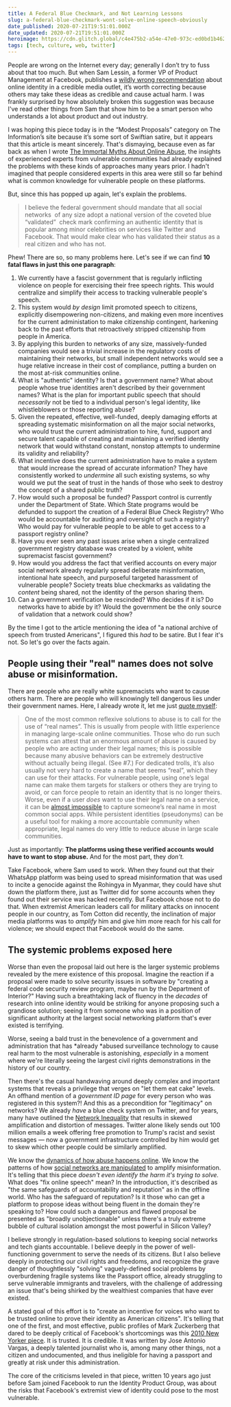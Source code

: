 ```yaml
---
title: A Federal Blue Checkmark, and Not Learning Lessons
slug: a-federal-blue-checkmark-wont-solve-online-speech-obviously
date_published: 2020-07-21T19:51:01.000Z
date_updated: 2020-07-21T19:51:01.000Z
heroimage: https://cdn.glitch.global/c4e475b2-a54e-47e0-973c-ed0bd1b46262/passport.jpeg?v=1669582414085
tags: [tech, culture, web, twitter]
---
```


People are wrong on the Internet every day; generally I don’t try to fuss about that too much. But when Sam Lessin, a former VP of Product Management at Facebook, publishes a [wildly wrong recommendation](https://www.theinformation.com/articles/the-simple-and-practical-steps-the-federal-government-should-take-to-fix-online-speech) about online identity in a credible media outlet, it’s worth correcting because others may take these ideas as credible and cause actual harm. I was frankly surprised by how absolutely broken this suggestion was because I've read other things from Sam that show him to be a smart person who understands a lot about product and out industry.

I was hoping this piece today is in the “Modest Proposals” category on The Information’s site because it’s some sort of Swiftian satire, but it appears that this article is meant sincerely. That's dismaying, because even as far back as when I wrote [The Immortal Myths About Online Abuse](https://medium.com/humane-tech/the-immortal-myths-about-online-abuse-a156e3370aee), the insights of experienced experts from vulnerable communities had already explained the problems with these kinds of approaches many years prior. I hadn't imagined that people considered experts in this area were still so far behind what is common knowledge for vulnerable people on these platforms.

But, since this has popped up again, let's explain the problems.

> I believe the federal government should mandate that all social networks  of any size adopt a national version of the coveted blue “validated”  check mark confirming an authentic identity that is popular among minor celebrities on services like Twitter and Facebook. That would make clear who has validated their status as a real citizen and who has not.

Phew! There are so, so many problems here. Let's see if we can find **10 fatal flaws in just this one paragraph**:

1. We currently have a fascist government that is regularly inflicting violence on people for exercising their free speech rights. This would centralize and simplify their access to tracking vulnerable people's speech.
2. This system would *by design* limit promoted speech to citizens, explicitly disempowering non-citizens, and making even more incentives for the current administation to make citizenship contingent, harkening back to the past efforts that retroactively stripped citizenship from people in America.
3. By applying this burden to networks of any size, massively-funded companies would see a trivial increase in the regulatory costs of maintaining their networks, but small independent networks would see a huge relative increase in their cost of compliance, putting a burden on the most at-risk communities online.
4. What is "authentic" identity? Is that a government name? What about people whose true identities aren't described by their government names? What is the plan for important public speech that should *necessarily* not be tied to a individual person's legal identity, like whistleblowers or those reporting abuse?
5. Given the repeated, effective, well-funded, deeply damaging efforts at spreading systematic misinformation on all the major social networks, who would trust the current administration to hire, fund, support and secure talent capable of creating and maintaining a verified identity network that would withstand constant, nonstop attempts to undermine its validity and reliability?
6. What incentive does the current administration have to make a system that would increase the spread of accurate information? They have consistently worked to *undermine* all such existing systems, so why would we put the seat of trust in the hands of those who seek to destroy the concept of a shared public truth?
7. How would such a proposal be funded? Passport control is currently under the Department of State. Which State programs would be defunded to support the creation of a Federal Blue Check Registry? Who would be accountable for auditing and oversight of such a registry? Who would pay for vulnerable people to be able to get access to a passport registry online?
8. Have you ever seen any past issues arise when a single centralized government registry database was created by a violent, white supremacist fascist government? 
9. How would you address the fact that verified accounts on every major social network already regularly spread deliberate misinformation, intentional hate speech, and purposeful targeted harassment of vulnerable people? Society treats blue checkmarks as validating the *content* being shared, not the identity of the person sharing them.
10. Can a government verification be rescinded? Who decides if it is? Do networks have to abide by it? Would the government be the only source of validation that a network could show? 

By the time I got to the article mentioning the idea of "a national archive of speech from trusted Americans", I figured this *had* to be satire. But I fear it's not. So let's go over the facts again.

## People using their "real" names does not solve abuse or misinformation.

There are people who are really white supremacists who want to cause others harm. There are people who will knowingly tell dangerous lies under their government names. Here, I already wrote it, let me just [quote myself](https://medium.com/humane-tech/the-immortal-myths-about-online-abuse-a156e3370aee):

> One of the most common reflexive solutions to abuse is to call for the use of “real names”. This is usually from people with little experience in managing large-scale online communities. Those who do run such systems can attest that an enormous amount of abuse is caused by people who are acting under their legal names; this is possible because many abusive behaviors can be extremely destructive without actually being illegal. (See #7.) For dedicated trolls, it’s also usually not very hard to create a name that seems “real”, which they can use for their attacks. For vulnerable people, using one’s legal name can make them targets for stalkers or others they are trying to avoid, or can force people to retain an identity that is no longer theirs. Worse, even if a user *does* want to use their legal name on a service, it can be [almost impossible](https://www.kalzumeus.com/2010/06/17/falsehoods-programmers-believe-about-names/) to capture someone’s real name in most common social apps. While persistent identities (pseudonyms) can be a useful tool for making a more accountable community when appropriate, legal names do very little to reduce abuse in large scale communities.

Just as importantly: **The platforms using these verified accounts would have to want to stop abuse.** And for the most part, they *don't.*

Take Facebook, where Sam used to work. When they found out that their WhatsApp platform was being used to spread misinformation that was used to incite a genocide against the Rohingya in Myanmar, they could have shut down the platform there, just as Twitter did for some accounts when they found out their service was hacked recently. But Facebook chose not to do that. When extremist American leaders call for military attacks on innocent people in our country, as Tom Cotton did recently, the inclination of major media platforms was to *amplify* him and give him more reach for his call for violence; we should expect that Facebook would do the same.

## The systemic problems exposed here

Worse than even the proposal laid out here is the larger systemic problems revealed by the mere existence of this proposal. Imagine the reaction if a proposal were made to solve security issues in software by "creating a federal code security review program, maybe run by the Department of Interior?" Having such a breathtaking lack of fluency in the *decades* of research into online identity would be striking for anyone proposing such a grandiose solution; seeing it from someone who was in a position of significant authority at the largest social networking platform that's ever existed is terrifying.

Worse, seeing a bald trust in the benevolence of a government and administration that has *already *abused surveillance technology to cause real harm to the most vulnerable is astonishing, *especially* in a moment where we're literally seeing the largest civil rights demonstrations in the history of our country.

Then there's the casual handwaving around deeply complex and important systems that reveals a privilege that verges on "let them eat cake" levels. An offhand mention of a *government ID page* for every person who was registered in this system?! And this as a precondition for "legitimacy" on networks? We already *have* a blue check system on Twitter, and for years, many have outlined the [Network Inequality](https://medium.com/humane-tech/network-inequality-3309fb1aac59) that results in skewed amplification and distortion of messages. Twitter alone likely sends out 100 million emails a week offering free promotion to Trump's racist and sexist messages — now a government infrastructure controlled by him would get to skew which other people could be similarly amplified.

We know the [dynamics of how abuse happens online](https://medium.com/humane-tech/the-online-abuse-playbook-575648c9f798). We know the patterns of how [social networks are manipulated](https://datasociety.net/research/media-manipulation/) to amplify misinformation. It's telling that this piece *doesn't even identify the harm it's trying to solve.* What does "fix online speech" mean? In the introduction, it's described as "the same safeguards of accountability and reputation" as in the offline world. Who has the safeguard of reputation? Is it those who can get a platform to propose ideas without being fluent in the domain they're speaking to? How could such a dangerous and flawed proposal be presented as "broadly unobjectionable" unless there's a truly extreme bubble of cultural isolation amongst the most powerful in Silicon Valley?

I believe strongly in regulation-based solutions to keeping social networks and tech giants accountable. I believe deeply in the power of well-functioning government to serve the needs of its citizens. But I also believe deeply in protecting our civil rights and freedoms, and recognize the grave danger of thoughtlessly "solving" vaguely-defined social problems by overburdening fragile systems like the Passport office, already struggling to serve vulnerable immigrants and travelers, with the challenge of addressing an issue that's being shirked by the wealthiest companies that have ever existed.

A stated goal of this effort is to "create an incentive for voices who want to be trusted online to prove their identity as American citizens". It's telling that one of the first, and most effective, public profiles of Mark Zuckerberg that dared to be deeply critical of Facebook's shortcomings was this [2010 New Yorker piece](https://www.newyorker.com/magazine/2010/09/20/the-face-of-facebook). It is trusted. It is credible. It was written by Jose Antonio Vargas, a deeply talented journalist who is, among many other things, not a citizen and undocumented, and thus ineligible for having a passport and greatly at risk under this administration.

The core of the criticisms leveled in that piece, written 10 years ago just before Sam joined Facebook to run the Identity Product Group, was about the risks that Facebook's extremist view of identity could pose to the most vulnerable.
